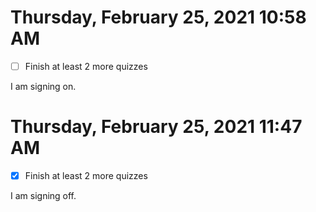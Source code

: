 # Thursday, February 25, 2021 10:58 AM

- [ ] Finish at least 2 more quizzes

I am signing on.


# Thursday, February 25, 2021 11:47 AM

- [x] Finish at least 2 more quizzes

I am signing off.


